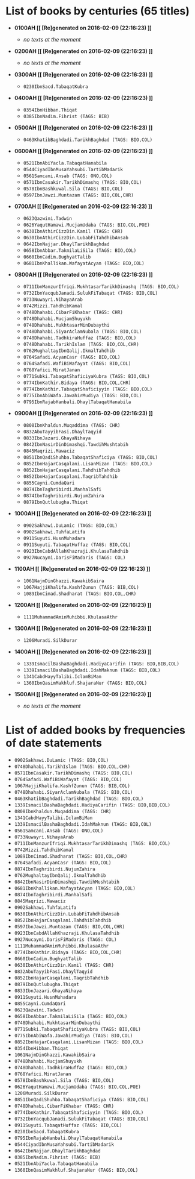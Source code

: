 # List of books by centuries (65 titles)

* **0100AH [[ [Re]generated on 2016-02-09 (22:16:23) ]]**

    * _no texts at the moment_
* **0200AH [[ [Re]generated on 2016-02-09 (22:16:23) ]]**

    * _no texts at the moment_
* **0300AH [[ [Re]generated on 2016-02-09 (22:16:23) ]]**

    * `0230IbnSacd.TabaqatKubra`
* **0400AH [[ [Re]generated on 2016-02-09 (22:16:23) ]]**

    * `0354IbnHibban.Thiqat`
    * `0385IbnNadim.Fihrist (TAGS: BIB)`
* **0500AH [[ [Re]generated on 2016-02-09 (22:16:23) ]]**

    * `0463KhatibBaghdadi.TarikhBaghdad (TAGS: BIO,COL)`
* **0600AH [[ [Re]generated on 2016-02-09 (22:16:23) ]]**

    * `0521IbnAbiYacla.TabaqatHanabila`
    * `0544CiyadIbnMusaYahsubi.TartibMadarik`
    * `0561Samcani.Ansab (TAGS: ONO,COL)`
    * `0571IbnCasakir.TarikhDimashq (TAGS: BIO,COL)`
    * `0578IbnBashkuwal.Sila (TAGS: BIO,COL)`
    * `0597IbnJawzi.Muntazam (TAGS: BIO,COL,CHR)`
* **0700AH [[ [Re]generated on 2016-02-09 (22:16:23) ]]**

    * `0623Qazwini.Tadwin`
    * `0626YaqutHamawi.MucjamUdaba (TAGS: BIO,COL,POE)`
    * `0630IbnAthirCizzDin.Kamil (TAGS: CHR)`
    * `0630IbnAthirCizzDin.LubabFiTahdhibAnsab`
    * `0642IbnNajjar.DhaylTarikhBaghdad`
    * `0658IbnAbbar.TakmilaLiSila (TAGS: BIO,COL)`
    * `0660IbnCadim.BughyatTalib`
    * `0681IbnKhallikan.WafayatAcyan (TAGS: BIO,COL)`
* **0800AH [[ [Re]generated on 2016-02-09 (22:16:23) ]]**

    * `0711IbnManzurIfriqi.MukhtasarTarikhDimashq (TAGS: BIO,COL)`
    * `0732IbnYacqubJanadi.SulukFiTabaqat (TAGS: BIO,COL)`
    * `0733Nuwayri.NihayaArab`
    * `0742Mizzi.TahdhibKamal`
    * `0748Dhahabi.CibarFiKhabar (TAGS: CHR)`
    * `0748Dhahabi.MucjamShuyukh`
    * `0748Dhahabi.MukhtasarMinDubaythi`
    * `0748Dhahabi.SiyarAclamNubala (TAGS: BIO,COL)`
    * `0748Dhahabi.TadhkiraHuffaz (TAGS: BIO,COL)`
    * `0748Dhahabi.TarikhIslam (TAGS: BIO,COL,CHR)`
    * `0762MughaltayIbnQalij.IkmalTahdhib`
    * `0764Safadi.AcyanCasr (TAGS: BIO,COL)`
    * `0764Safadi.WafiBiWafayat (TAGS: BIO,COL)`
    * `0768Yafici.MiratJanan`
    * `0771Subki.TabaqatShaficiyaKubra (TAGS: BIO,COL)`
    * `0774IbnKathir.Bidaya (TAGS: BIO,COL,CHR)`
    * `0774IbnKathir.TabaqatShaficiyyin (TAGS: BIO,COL)`
    * `0775IbnAbiWafa.JawahirMudiya (TAGS: BIO,COL)`
    * `0795IbnRajabHanbali.DhaylTabaqatHanabila`
* **0900AH [[ [Re]generated on 2016-02-09 (22:16:23) ]]**

    * `0808IbnKhaldun.Muqaddima (TAGS: CHR)`
    * `0832AbuTayyibFasi.DhaylTaqyid`
    * `0833IbnJazari.GhayaNihaya`
    * `0842IbnNasirDinDimashqi.TawdihMushtabih`
    * `0845Maqrizi.Mawaciz`
    * `0851IbnQadiShuhba.TabaqatShaficiya (TAGS: BIO,COL)`
    * `0852IbnHajarCasqalani.LisanMizan (TAGS: BIO,COL)`
    * `0852IbnHajarCasqalani.TahdhibTahdhib`
    * `0852IbnHajarCasqalani.TaqribTahdhib`
    * `0855Cayni.CumdaQari`
    * `0874IbnTaghribirdi.ManhalSafi`
    * `0874IbnTaghribirdi.NujumZahira`
    * `0879IbnQutlubugha.Thiqat`
* **1000AH [[ [Re]generated on 2016-02-09 (22:16:23) ]]**

    * `0902Sakhawi.DuLamic (TAGS: BIO,COL)`
    * `0902Sakhawi.TuhfaLatifa`
    * `0911Suyuti.HusnMuhadara`
    * `0911Suyuti.TabaqatHuffaz (TAGS: BIO,COL)`
    * `0923IbnCabdAllahKhazraji.KhulasaTahdhib`
    * `0927Nucaymi.DarisFiMadaris (TAGS: COL)`
* **1100AH [[ [Re]generated on 2016-02-09 (22:16:23) ]]**

    * `1061NajmDinGhazzi.KawakibSaira`
    * `1067HajjiKhalifa.KashfZunun (TAGS: BIB,COL)`
    * `1089IbnCimad.Shadharat (TAGS: BIO,COL,CHR)`
* **1200AH [[ [Re]generated on 2016-02-09 (22:16:23) ]]**

    * `1111MuhammadAminMuhibbi.KhulasaAthr`
* **1300AH [[ [Re]generated on 2016-02-09 (22:16:23) ]]**

    * `1206Muradi.SilkDurar`
* **1400AH [[ [Re]generated on 2016-02-09 (22:16:23) ]]**

    * `1339IsmacilBashaBaghdadi.HadiyaCarifin (TAGS: BIO,BIB,COL)`
    * `1339IsmacilBashaBaghdadi.IdahMaknun (TAGS: BIB,COL)`
    * `1341CabdHayyTalibi.IclamBiMan`
    * `1360IbnQasimMakhluf.ShajaraNur (TAGS: BIO,COL)`
* **1500AH [[ [Re]generated on 2016-02-09 (22:16:23) ]]**

    * _no texts at the moment_



# List of added books by frequencies of date statements

* `0902Sakhawi.DuLamic (TAGS: BIO,COL)`
* `0748Dhahabi.TarikhIslam (TAGS: BIO,COL,CHR)`
* `0571IbnCasakir.TarikhDimashq (TAGS: BIO,COL)`
* `0764Safadi.WafiBiWafayat (TAGS: BIO,COL)`
* `1067HajjiKhalifa.KashfZunun (TAGS: BIB,COL)`
* `0748Dhahabi.SiyarAclamNubala (TAGS: BIO,COL)`
* `0463KhatibBaghdadi.TarikhBaghdad (TAGS: BIO,COL)`
* `1339IsmacilBashaBaghdadi.HadiyaCarifin (TAGS: BIO,BIB,COL)`
* `0808IbnKhaldun.Muqaddima (TAGS: CHR)`
* `1341CabdHayyTalibi.IclamBiMan`
* `1339IsmacilBashaBaghdadi.IdahMaknun (TAGS: BIB,COL)`
* `0561Samcani.Ansab (TAGS: ONO,COL)`
* `0733Nuwayri.NihayaArab`
* `0711IbnManzurIfriqi.MukhtasarTarikhDimashq (TAGS: BIO,COL)`
* `0742Mizzi.TahdhibKamal`
* `1089IbnCimad.Shadharat (TAGS: BIO,COL,CHR)`
* `0764Safadi.AcyanCasr (TAGS: BIO,COL)`
* `0874IbnTaghribirdi.NujumZahira`
* `0762MughaltayIbnQalij.IkmalTahdhib`
* `0842IbnNasirDinDimashqi.TawdihMushtabih`
* `0681IbnKhallikan.WafayatAcyan (TAGS: BIO,COL)`
* `0874IbnTaghribirdi.ManhalSafi`
* `0845Maqrizi.Mawaciz`
* `0902Sakhawi.TuhfaLatifa`
* `0630IbnAthirCizzDin.LubabFiTahdhibAnsab`
* `0852IbnHajarCasqalani.TahdhibTahdhib`
* `0597IbnJawzi.Muntazam (TAGS: BIO,COL,CHR)`
* `0923IbnCabdAllahKhazraji.KhulasaTahdhib`
* `0927Nucaymi.DarisFiMadaris (TAGS: COL)`
* `1111MuhammadAminMuhibbi.KhulasaAthr`
* `0774IbnKathir.Bidaya (TAGS: BIO,COL,CHR)`
* `0660IbnCadim.BughyatTalib`
* `0630IbnAthirCizzDin.Kamil (TAGS: CHR)`
* `0832AbuTayyibFasi.DhaylTaqyid`
* `0852IbnHajarCasqalani.TaqribTahdhib`
* `0879IbnQutlubugha.Thiqat`
* `0833IbnJazari.GhayaNihaya`
* `0911Suyuti.HusnMuhadara`
* `0855Cayni.CumdaQari`
* `0623Qazwini.Tadwin`
* `0658IbnAbbar.TakmilaLiSila (TAGS: BIO,COL)`
* `0748Dhahabi.MukhtasarMinDubaythi`
* `0771Subki.TabaqatShaficiyaKubra (TAGS: BIO,COL)`
* `0775IbnAbiWafa.JawahirMudiya (TAGS: BIO,COL)`
* `0852IbnHajarCasqalani.LisanMizan (TAGS: BIO,COL)`
* `0354IbnHibban.Thiqat`
* `1061NajmDinGhazzi.KawakibSaira`
* `0748Dhahabi.MucjamShuyukh`
* `0748Dhahabi.TadhkiraHuffaz (TAGS: BIO,COL)`
* `0768Yafici.MiratJanan`
* `0578IbnBashkuwal.Sila (TAGS: BIO,COL)`
* `0626YaqutHamawi.MucjamUdaba (TAGS: BIO,COL,POE)`
* `1206Muradi.SilkDurar`
* `0851IbnQadiShuhba.TabaqatShaficiya (TAGS: BIO,COL)`
* `0748Dhahabi.CibarFiKhabar (TAGS: CHR)`
* `0774IbnKathir.TabaqatShaficiyyin (TAGS: BIO,COL)`
* `0732IbnYacqubJanadi.SulukFiTabaqat (TAGS: BIO,COL)`
* `0911Suyuti.TabaqatHuffaz (TAGS: BIO,COL)`
* `0230IbnSacd.TabaqatKubra`
* `0795IbnRajabHanbali.DhaylTabaqatHanabila`
* `0544CiyadIbnMusaYahsubi.TartibMadarik`
* `0642IbnNajjar.DhaylTarikhBaghdad`
* `0385IbnNadim.Fihrist (TAGS: BIB)`
* `0521IbnAbiYacla.TabaqatHanabila`
* `1360IbnQasimMakhluf.ShajaraNur (TAGS: BIO,COL)`
